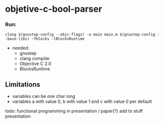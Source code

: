 # objetive-c-bool-parser

### Run:
`clang $(gnustep-config --objc-flags) -o main main.m $(gnustep-config --base-libs) -fblocks -lBlocksRuntime`
- needed:
  - gnustep
  - clang compiler
  - Objective C 2.0
  - BlocksRuntime

## Limitations
- variables can be one char long
- variables a with value 0, b with value 1 and c with value 0 per default

todo:
functional programming in presentation / paper(?)
add to stuff presentation
